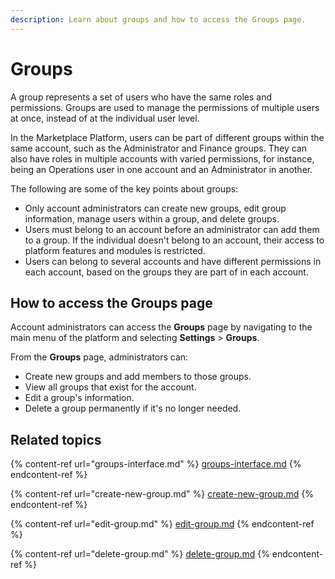 ```yaml
---
description: Learn about groups and how to access the Groups page.
---
```


# Groups

A group represents a set of users who have the same roles and permissions. Groups are used to manage the permissions of multiple users at once, instead of at the individual user level.&#x20;

In the Marketplace Platform, users can be part of different groups within the same account, such as the Administrator and Finance groups. They can also have roles in multiple accounts with varied permissions, for instance, being an Operations user in one account and an Administrator in another.

The following are some of the key points about groups:&#x20;

* Only account administrators can create new groups, edit group information, manage users within a group, and delete groups.
* Users must belong to an account before an administrator can add them to a group. If the individual doesn't belong to an account, their access to platform features and modules is restricted.
* Users can belong to several accounts and have different permissions in each account, based on the groups they are part of in each account.&#x20;

## How to access the Groups page

Account administrators can access the **Groups** page by navigating to the main menu of the platform and selecting **Settings** > **Groups**.&#x20;

From the **Groups** page, administrators can:&#x20;

* Create new groups and add members to those groups.
* View all groups that exist for the account.
* Edit a group's information.&#x20;
* Delete a group permanently if it's no longer needed.&#x20;

## Related topics

{% content-ref url="groups-interface.md" %}
[groups-interface.md](groups-interface.md)
{% endcontent-ref %}

{% content-ref url="create-new-group.md" %}
[create-new-group.md](create-new-group.md)
{% endcontent-ref %}

{% content-ref url="edit-group.md" %}
[edit-group.md](edit-group.md)
{% endcontent-ref %}

{% content-ref url="delete-group.md" %}
[delete-group.md](delete-group.md)
{% endcontent-ref %}
